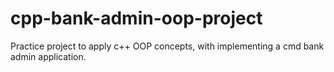 # cpp-bank-admin-oop-project
Practice project to apply c++ OOP concepts, with implementing a cmd bank admin application.
